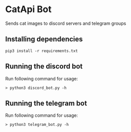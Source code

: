 # CatApi Bot
Sends cat images to discord servers and telegram groups

## Installing dependencies
```
pip3 install -r requirements.txt
```

## Running the discord bot
Run following command for usage:

```
> python3 discord_bot.py -h
```

## Running the telegram bot
Run following command for usage:

```
> python3 telegram_bot.py -h
```

